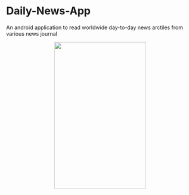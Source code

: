 # Daily-News-App
An android application to read worldwide day-to-day news arctiles from various news journal 



<p align="center">
  <img width="246" height="395" src="https://drive.google.com/uc?export=download&id=1_pS4LxQbCdmP6UiO_XV7LtJuPdW7UGc5">
</p>

